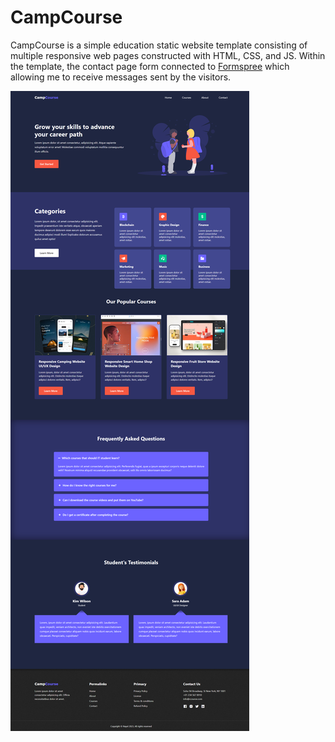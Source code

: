 # CampCourse

CampCourse is a simple education static website template consisting of multiple responsive web pages constructed with HTML, CSS, and JS. Within the template, the contact page form connected to [Formspree](https://www.formspree.io) which allowing me to receive messages sent by the visitors.

![Screenshot](https://github.com/nayel969/CampCourse/blob/main/imgs/screenshot.png?raw=true)
